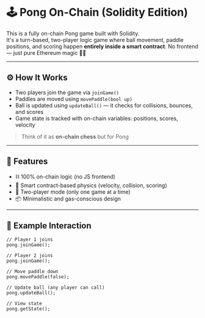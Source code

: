 # 🕹️ Pong On-Chain (Solidity Edition)        
        
This is a fully on-chain Pong game built with Solidity.      
It's a turn-based, two-player logic game where ball movement, paddle positions, and scoring happen **entirely inside a smart contract**. No frontend — just pure Ethereum magic 🧙‍♂️      
        
---      
       
## ⚙️ How It Works      
       
- Two players join the game via `joinGame()`        
- Paddles are moved using `movePaddle(bool up)`          
- Ball is updated using `updateBall()` — it checks for collisions, bounces, and scores   
- Game state is tracked with on-chain variables: positions, scores, velocity         
     
> Think of it as **on-chain chess** but for Pong          
         
---       
       
## 🚀 Features     
  
- ⛓️ 100% on-chain logic (no JS frontend)         
- 🧠 Smart contract-based physics (velocity, collision, scoring)     
- 👥 Two-player mode (only one game at a time)     
- 📦 Minimalistic and gas-conscious design    
    
---
      
## 🧪 Example Interaction 

```solidity   
// Player 1 joins
pong.joinGame();  

// Player 2 joins  
pong.joinGame();

// Move paddle down
pong.movePaddle(false);   

// Update ball (any player can call)
pong.updateBall();

// View state
pong.getState();   
